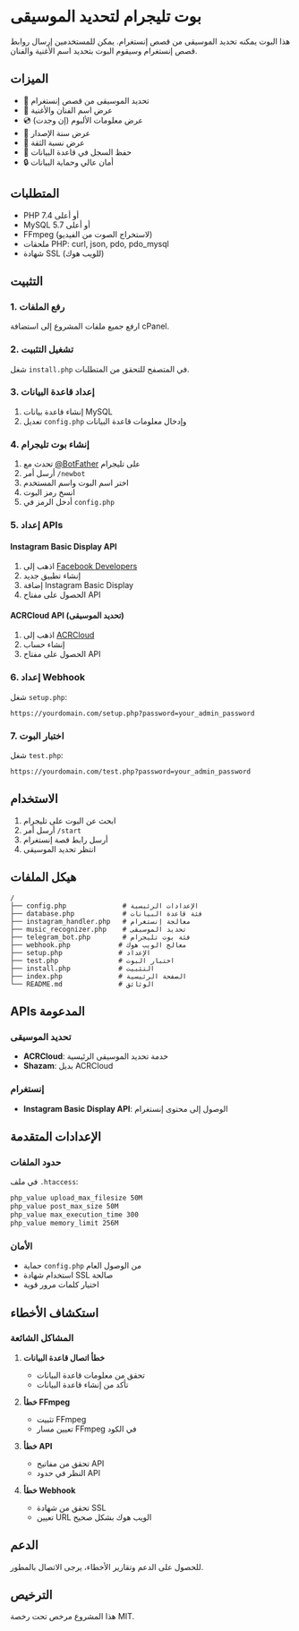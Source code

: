 # بوت تليجرام لتحديد الموسيقى

هذا البوت يمكنه تحديد الموسيقى من قصص إنستغرام. يمكن للمستخدمين إرسال روابط قصص إنستغرام وسيقوم البوت بتحديد اسم الأغنية والفنان.

## الميزات

- 🎵 تحديد الموسيقى من قصص إنستغرام
- 🎤 عرض اسم الفنان والأغنية
- 💿 عرض معلومات الألبوم (إن وجدت)
- 📅 عرض سنة الإصدار
- 🎯 عرض نسبة الثقة
- 💾 حفظ السجل في قاعدة البيانات
- 🔒 أمان عالي وحماية البيانات

## المتطلبات

- PHP 7.4 أو أعلى
- MySQL 5.7 أو أعلى
- FFmpeg (لاستخراج الصوت من الفيديو)
- ملحقات PHP: curl, json, pdo, pdo_mysql
- شهادة SSL (للويب هوك)

## التثبيت

### 1. رفع الملفات

ارفع جميع ملفات المشروع إلى استضافة cPanel.

### 2. تشغيل التثبيت

شغل `install.php` في المتصفح للتحقق من المتطلبات.

### 3. إعداد قاعدة البيانات

1. إنشاء قاعدة بيانات MySQL
2. تعديل `config.php` وإدخال معلومات قاعدة البيانات

### 4. إنشاء بوت تليجرام

1. تحدث مع [@BotFather](https://t.me/botfather) على تليجرام
2. أرسل أمر `/newbot`
3. اختر اسم البوت واسم المستخدم
4. انسخ رمز البوت
5. أدخل الرمز في `config.php`

### 5. إعداد APIs

#### Instagram Basic Display API
1. اذهب إلى [Facebook Developers](https://developers.facebook.com/)
2. إنشاء تطبيق جديد
3. إضافة Instagram Basic Display
4. الحصول على مفتاح API

#### ACRCloud API (تحديد الموسيقى)
1. اذهب إلى [ACRCloud](https://www.acrcloud.com/)
2. إنشاء حساب
3. الحصول على مفتاح API

### 6. إعداد Webhook

شغل `setup.php`:

```
https://yourdomain.com/setup.php?password=your_admin_password
```

### 7. اختبار البوت

شغل `test.php`:

```
https://yourdomain.com/test.php?password=your_admin_password
```

## الاستخدام

1. ابحث عن البوت على تليجرام
2. أرسل أمر `/start`
3. أرسل رابط قصة إنستغرام
4. انتظر تحديد الموسيقى

## هيكل الملفات

```
/
├── config.php              # الإعدادات الرئيسية
├── database.php            # فئة قاعدة البيانات
├── instagram_handler.php   # معالجة إنستغرام
├── music_recognizer.php    # تحديد الموسيقى
├── telegram_bot.php        # فئة بوت تليجرام
├── webhook.php            # معالج الويب هوك
├── setup.php              # الإعداد
├── test.php               # اختبار البوت
├── install.php            # التثبيت
├── index.php              # الصفحة الرئيسية
└── README.md              # الوثائق
```

## APIs المدعومة

### تحديد الموسيقى
- **ACRCloud**: خدمة تحديد الموسيقى الرئيسية
- **Shazam**: بديل ACRCloud

### إنستغرام
- **Instagram Basic Display API**: الوصول إلى محتوى إنستغرام

## الإعدادات المتقدمة

### حدود الملفات
في ملف `.htaccess`:
```apache
php_value upload_max_filesize 50M
php_value post_max_size 50M
php_value max_execution_time 300
php_value memory_limit 256M
```

### الأمان
- حماية `config.php` من الوصول العام
- استخدام شهادة SSL صالحة
- اختيار كلمات مرور قوية

## استكشاف الأخطاء

### المشاكل الشائعة

1. **خطأ اتصال قاعدة البيانات**
   - تحقق من معلومات قاعدة البيانات
   - تأكد من إنشاء قاعدة البيانات

2. **خطأ FFmpeg**
   - تثبيت FFmpeg
   - تعيين مسار FFmpeg في الكود

3. **خطأ API**
   - تحقق من مفاتيح API
   - النظر في حدود API

4. **خطأ Webhook**
   - تحقق من شهادة SSL
   - تعيين URL الويب هوك بشكل صحيح

## الدعم

للحصول على الدعم وتقارير الأخطاء، يرجى الاتصال بالمطور.

## الترخيص

هذا المشروع مرخص تحت رخصة MIT.